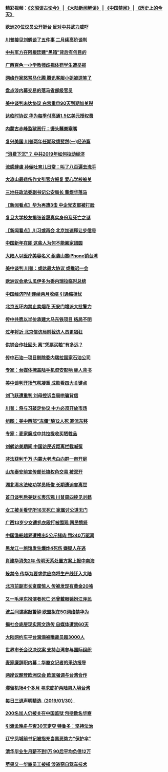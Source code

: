 #### 精彩视频：[《文昭谈古论今》](https://github.com/gfw-breaker/wenzhao) | [《大陆新闻解读》](https://github.com/gfw-breaker/ntdtv-comedy) | [《中国禁闻》](https://github.com/gfw-breaker/ntdtv-news) | [《历史上的今天》](https://github.com/gfw-breaker/today-in-history) 

#### [欧洲20位议员公开挺台 反对中共武力威吓](../pages/nsc413/n11016946.md?t=02010330) 

#### [川普接见刘鹤谈了五件事 二月续高阶谈判](../pages/nsc413/n11016767.md?t=02010330) 

#### [中共军方在阿根廷建“黑箱”背后有何目的](../pages/nsc413/n11016689.md?t=02010330) 

#### [广西百色一小学教师歧视体罚学生遭举报](../pages/nsc413/n11016643.md?t=02010330) 

#### [网络作家怒骂马化腾 腾讯客服小姐被逗笑了](../pages/nsc413/n11016663.md?t=02010330) 

#### [盘点涉内幕交易的落马省部级官员](../pages/nsc413/n11016582.md?t=02010330) 

#### [美中谈判未达协议 白宫重申90天到期加关税](../pages/nsc413/n11016604.md?t=02010330) 

#### [达临时协议 华为每季付高通1.5亿美元授权费](../pages/nsc413/n11016503.md?t=02010330) 

#### [内蒙古赤峰监狱恶行：馒头蘸粪塞嘴](../pages/nsc413/n11016318.md?t=02010330) 

#### [复兴美国 川普两年任期政绩斐然(一)经济篇](../pages/nsc413/n11016366.md?t=02010330) 

#### [“消费下沉”？ 中共2019年如何拉动经济](../pages/nsc413/n11016395.md?t=02010330) 

#### [流感肆虐 孙俪吐育儿日常：叫了八百遍去洗手](../pages/nsc413/n11016490.md?t=02010330) 

#### [大凉山最悲伤作文引官方报复 爱心学校被关](../pages/nsc413/n11016403.md?t=02010330) 

#### [三地任政法委副书记公安局长 董煜华落马](../pages/nsc413/n11013583.md?t=02010330) 

#### [【新闻看点】华为再遭3击 中企党支部被打脸](../pages/nsc413/n11016110.md?t=02010330) 

#### [复旦大学校友揭张首晟真实身份及死亡之谜](../pages/nsc413/n11016311.md?t=02010330) 

#### [【新闻看点】川习或再会 北京加速释让步信号](../pages/nsc413/n11016108.md?t=02010330) 

#### [中国新年在即 这些人为何不能阖家团圆](../pages/nsc413/n11015968.md?t=02010330) 

#### [大陆人以医疗美容名义 组装山寨iPhone销台湾](../pages/nsc413/n11013042.md?t=02010330) 

#### [美中谈判 川普：或达最大协议 或推迟一会](../pages/nsc413/n11016270.md?t=02010330) 

#### [欧洲议会承认瓜伊多为委内瑞拉临时总统](../pages/nsc413/n11016267.md?t=02010330) 

#### [中国经济PMI连续两月收缩 引通缩担忧](../pages/nsc413/n11016144.md?t=02010330) 

#### [北京五环内禁止卖烟花 天安门增派大批警力](../pages/nsc413/n11015976.md?t=02010330) 

#### [传中共愿以半价承建大马东铁项目 结局不明](../pages/nsc413/n11016154.md?t=02010330) 

#### [过年将近 北京信访局前截访人员更猖狂](../pages/nsc413/n11015942.md?t=02010330) 

#### [供销合作社回头 离“凭票买粮”有多远？](../pages/nsc413/n11016023.md?t=02010330) 

#### [传中石油一项目剔除委内瑞拉国家石油公司](../pages/nsc413/n11015982.md?t=02010330) 

#### [专家：台媒体掩盖陆手机资安影响 替人背书](../pages/nsc413/n11015566.md?t=02010330) 

#### [美中谈判开场气氛凝重 成败看四大关键点](../pages/nsc413/n11015922.md?t=02010330) 

#### [刘飞跃遭重判 刘母控诉当局哄骗背信](../pages/nsc413/n11016039.md?t=02010330) 

#### [川普：将与习敲定协议 中方必须开放市场](../pages/nsc413/n11015814.md?t=02010330) 


#### [组图：美中西部“冻僵”酿12人死 寒流东移](../pages/nsc413/n11015675.md?t=02010330) 

#### [专家：麦家廉成中共拉拢收买牺牲品](../pages/nsc413/n11015797.md?t=02010330) 

#### [刘鹤访美期间 中国访民近距离拦截喊冤](../pages/nsc413/n11015153.md?t=02010330) 

#### [非法获利千万 内蒙大老虎白向群一审开庭](../pages/nsc413/n11015220.md?t=02010330) 

#### [山东泰安前宣传部长搞权色交易 被双开](../pages/nsc413/n11015302.md?t=02010330) 

#### [湖北浠水法轮功学员杨俊 长期遭迫害离世](../pages/nsc413/n11015318.md?t=02010330) 

#### [首日谈判后美财长表乐观 川普周四接见刘鹤](../pages/nsc413/n11015436.md?t=02010330) 

#### [女工被关看守所16天死亡 家属讨公道无门](../pages/nsc413/n11012943.md?t=02010330) 

#### [广西13岁少女遭扒衣殴打被围观 网民愤怒](../pages/nsc413/n11015143.md?t=02010330) 

#### [中国渔船越界遭搜出5公斤猪肉 罚240万驱离](../pages/nsc413/n11015212.md?t=02010330) 

#### [黑龙江一旅馆发生爆炸4死伤 嫌疑人在逃](../pages/nsc413/n11014631.md?t=02010330) 

#### [肖建华消失2年 传明天系处置方案上报中南海](../pages/nsc413/n11014867.md?t=02010330) 

#### [躲禁令 传华为要求供应商将生产线迁入大陆](../pages/nsc413/n11014326.md?t=02010330) 

#### [北京前副市长贪腐惊人 传被发现有黄金20吨](../pages/nsc413/n11014427.md?t=02010330) 

#### [又一毛泽东扮演者死亡 还曾戴眼镜扮江泽民](../pages/nsc413/n11014345.md?t=02010330) 

#### [波兰间谍案敲警钟 欧盟拟在5G网络禁华为](../pages/nsc413/n11013814.md?t=02010330) 

#### [揭社会底层现实网文热传 自媒体遭禁60天](../pages/nsc413/n11014378.md?t=02010330) 

#### [大陆网约车平台滴滴被曝裁员超3000人](../pages/nsc413/n11013996.md?t=02010330) 

#### [世界市长会议决议案 支持台湾参与国际组织](../pages/nsc413/n11014220.md?t=02010330) 

#### [麦家廉辞职内幕：华裔女记者的采访报导](../pages/nsc413/n11013944.md?t=02010330) 

#### [两岸议题登欧洲议会 欧盟强调与台湾合作](../pages/nsc413/n11014172.md?t=02010330) 

#### [滞留机场4个多月 寻求庇护两陆男入境台湾](../pages/nsc413/n11014094.md?t=02010330) 

#### [每日三退声明精选（2019/01/30）](../pages/nsc413/n11014189.md?t=02010330) 

#### [200名加人仍被关在中国监狱 包括数名华裔](../pages/nsc413/n11013981.md?t=02010330) 

#### [引渡孟晚舟与否30天定夺 特鲁多：坚持法治](../pages/nsc413/n11013721.md?t=02010330) 

#### [辽宁凤城前书记被指充当黑恶势力“保护伞”](../pages/nsc413/n11011913.md?t=02010330) 

#### [清华毕业生月薪不到1万 90后平均负债12万](../pages/nsc413/n11013695.md?t=02010330) 

#### [苹果又一华裔员工被捕 涉盗窃自驾车技术](../pages/nsc413/n11013848.md?t=02010330) 

